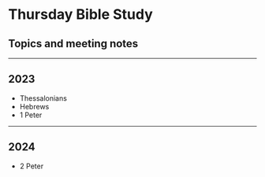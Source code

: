<h1>Thursday Bible Study</h1>
<h2>Topics and meeting notes</h2>
<hr>
<h2>2023</h2>
<ul>
 <li>Thessalonians</li>
 <li>Hebrews</li>
 <li>1 Peter</li>
</ul>
<hr>
<h2>2024</h2>
<ul>
 <li>2 Peter</li>
</ul>
